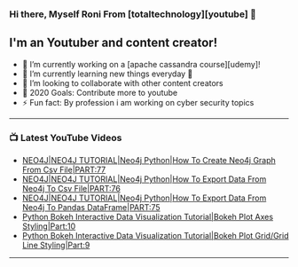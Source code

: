 ### Hi there, Myself Roni From [totaltechnology][youtube] 👋

## I'm an Youtuber and content creator!
- 🔭 I’m currently working on a [apache cassandra course][udemy]!
- 🌱 I’m currently learning new things everyday 🤣
- 👯 I’m looking to collaborate with other content creators
- 🥅 2020 Goals: Contribute more to youtube
- ⚡ Fun fact: By profession i am working on cyber security topics



---

### 📺 Latest YouTube Videos
<!-- YOUTUBE:START -->
- [NEO4J|NEO4J TUTORIAL|Neo4j Python|How To Create Neo4j Graph From Csv File|PART:77](https://www.youtube.com/watch?v=Pp-3-Vp3J-c)
- [NEO4J|NEO4J TUTORIAL|Neo4j Python|How To Export Data From Neo4j To Csv File|PART:76](https://www.youtube.com/watch?v=pq0xR5sw8nk)
- [NEO4J|NEO4J TUTORIAL|Neo4j Python|How To Export Data From Neo4j To Pandas DataFrame|PART:75](https://www.youtube.com/watch?v=z464oQaDFkw)
- [Python Bokeh Interactive Data Visualization Tutorial|Bokeh Plot Axes Styling|Part:10](https://www.youtube.com/watch?v=1zt5qIjARso)
- [Python Bokeh Interactive Data Visualization Tutorial|Bokeh Plot Grid/Grid Line Styling|Part:9](https://www.youtube.com/watch?v=Xjm0ZpPgeOw)
<!-- YOUTUBE:END -->

---


